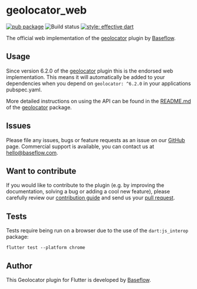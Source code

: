 # geolocator_web

[![pub package](https://img.shields.io/pub/v/geolocator.svg)](https://pub.dartlang.org/packages/geolocator) ![Build status](https://github.com/Baseflow/flutter-geolocator/workflows/geolocator_web/badge.svg?branch=master) [![style: effective dart](https://img.shields.io/badge/style-effective_dart-40c4ff.svg)](https://github.com/tenhobi/effective_dart)

The official web implementation of the [geolocator](https://pub.dev/packages/geolocator) plugin by [Baseflow](https://baseflow.com).

## Usage

Since version 6.2.0 of the [geolocator](https://pub.dev/packages/geolocator) plugin this is the endorsed web implementation. This means it will automatically be added to your dependencies when you depend on `geolocator: ^6.2.0` in your applications pubspec.yaml.

More detailed instructions on using the API can be found in the [README.md](../geolocator/README.md) of the [geolocator](https://pub.dev/packages/geolocator) package.

## Issues

Please file any issues, bugs or feature requests as an issue on our [GitHub](https://github.com/Baseflow/flutter-geolocator/issues) page. Commercial support is available, you can contact us at <hello@baseflow.com>.

## Want to contribute

If you would like to contribute to the plugin (e.g. by improving the documentation, solving a bug or adding a cool new feature), please carefully review our [contribution guide](../CONTRIBUTING.md) and send us your [pull request](https://github.com/Baseflow/flutter-geolocator/pulls).

## Tests

Tests require being run on a browser due to the use of the `dart:js_interop` package:

`flutter test --platform chrome`

## Author

This Geolocator plugin for Flutter is developed by [Baseflow](https://baseflow.com).
